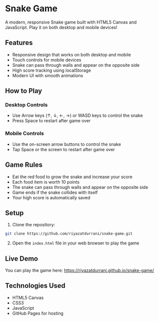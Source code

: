 # Snake Game

A modern, responsive Snake game built with HTML5 Canvas and JavaScript. Play it on both desktop and mobile devices!

## Features

- Responsive design that works on both desktop and mobile
- Touch controls for mobile devices
- Snake can pass through walls and appear on the opposite side
- High score tracking using localStorage
- Modern UI with smooth animations

## How to Play

### Desktop Controls
- Use Arrow keys (↑, ↓, ←, →) or WASD keys to control the snake
- Press Space to restart after game over

### Mobile Controls
- Use the on-screen arrow buttons to control the snake
- Tap Space or the screen to restart after game over

## Game Rules
- Eat the red food to grow the snake and increase your score
- Each food item is worth 10 points
- The snake can pass through walls and appear on the opposite side
- Game ends if the snake collides with itself
- Your high score is automatically saved

## Setup

1. Clone the repository:
```bash
git clone https://github.com/riyazatdurrani/snake-game.git
```

2. Open the `index.html` file in your web browser to play the game

## Live Demo

You can play the game here: https://riyazatdurrani.github.io/snake-game/

## Technologies Used

- HTML5 Canvas
- CSS3
- JavaScript
- GitHub Pages for hosting 